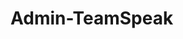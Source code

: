 Admin-TeamSpeak
=================================================================================================================================

